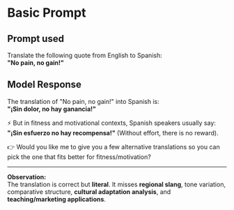 # Basic Prompt

## Prompt used
Translate the following quote from English to Spanish:  
**"No pain, no gain!"**

## Model Response
The translation of "No pain, no gain!" into Spanish is:  
**"¡Sin dolor, no hay ganancia!"**

⚡ But in fitness and motivational contexts, Spanish speakers usually say:  
**"¡Sin esfuerzo no hay recompensa!"** (Without effort, there is no reward).

👉 Would you like me to give you a few alternative translations so you can pick the one that fits better for fitness/motivation?

---

**Observation:**  
The translation is correct but **literal**. It misses **regional slang**, tone variation, comparative structure, **cultural adaptation analysis**, and **teaching/marketing applications**.

